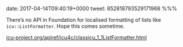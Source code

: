 date: 2017-04-14T09:40:19+0000
tweet: 852818793529171968
%%%

There’s no API in Foundation for localised formatting of lists like `icu::ListFormatter`. Hope this comes sometime.

[icu-project.org/apiref/icu4c/classicu\_1\_1ListFormatter.html](http://icu-project.org/apiref/icu4c/classicu_1_1ListFormatter.html)
